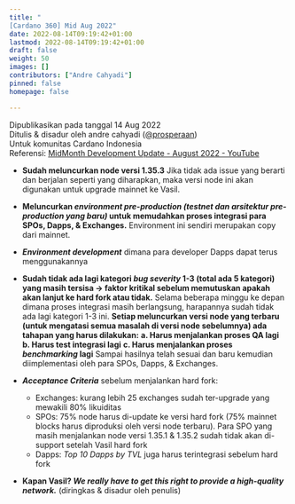 ```yaml
---
title: "
[Cardano 360] Mid Aug 2022"
date: 2022-08-14T09:19:42+01:00
lastmod: 2022-08-14T09:19:42+01:00
draft: false
weight: 50
images: []
contributors: ["Andre Cahyadi"]
pinned: false
homepage: false

---
```


Dipublikasikan pada tanggal 14 Aug 2022 <br/>
Ditulis & disadur oleh andre cahyadi ([@prosperaan](https://forum.cardano.org/u/prosperaan)) <br/>
Untuk komunitas Cardano Indonesia <br/>
Referensi: [MidMonth Development Update - August 2022 - YouTube](https://www.youtube.com/watch?v=IqfGliwPKTw)

- **Sudah meluncurkan node versi 1.35.3**
  Jika tidak ada issue yang berarti dan berjalan seperti yang diharapkan, maka versi node ini akan digunakan untuk upgrade mainnet ke Vasil.

- **Meluncurkan _environment pre-production (testnet dan arsitektur pre-production yang baru)_ untuk memudahkan proses integrasi para SPOs, Dapps, & Exchanges.**
  Environment ini sendiri merupakan copy dari mainnet.

- _**Environment development**_ dimana para developer Dapps dapat terus menggunakannya

- **Sudah tidak ada lagi kategori _bug severity_ 1-3 (total ada 5 kategori) yang masih tersisa → faktor kritikal sebelum memutuskan apakah akan lanjut ke hard fork atau tidak.**
  Selama beberapa minggu ke depan dimana proses integrasi masih berlangsung, harapannya sudah tidak ada lagi kategori 1-3 ini.
  **Setiap meluncurkan versi node yang terbaru (untuk mengatasi semua masalah di versi node sebelumnya) ada tahapan yang harus dilakukan:**
  **a. Harus menjalankan proses QA lagi**
  **b. Harus test integrasi lagi**
  **c. Harus menjalankan proses _benchmarking_ lagi**
  Sampai hasilnya telah sesuai dan baru kemudian diimplementasi oleh para SPOs, Dapps, & Exchanges.

- _**Acceptance Criteria**_ sebelum menjalankan hard fork:

  - Exchanges: kurang lebih 25 exchanges sudah ter-upgrade yang mewakili 80% likuiditas
  - SPOs: 75% node harus di-update ke versi hard fork (75% mainnet blocks harus diproduksi oleh versi node terbaru). Para SPO yang masih menjalankan node versi 1.35.1 & 1.35.2 sudah tidak akan di-support setelah Vasil hard fork
  - Dapps: _Top 10 Dapps by TVL_ juga harus terintegrasi sebelum hard fork

- **Kapan Vasil? _We really have to get this right to provide a high-quality network._** (diringkas & disadur oleh penulis)

